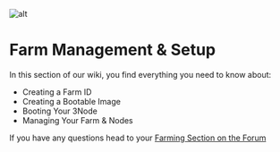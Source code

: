 ![alt](./img/cap2layer.png)

# Farm Management & Setup

In this section of our wiki, you find everything you need to know about:
- Creating a Farm ID
- Creating a Bootable Image
- Booting Your 3Node
- Managing Your Farm & Nodes

If you have any questions head to your [Farming Section on the Forum](https://forum.threefold.io/c/threefold-grid-support/farmer-discussion)
